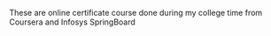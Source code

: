These are online certificate course done during my college time from Coursera and Infosys SpringBoard
